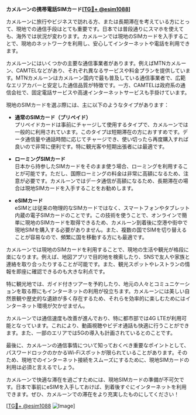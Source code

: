 **カメルーンの携帯電話SIMカード[[TG💪+ @esim1088](https://t.me/s/esim1088)]**

カメルーンに旅行やビジネスで訪れる方、または長期滞在を考えている方にとって、現地での通信手段はとても重要です。日本では普段通りにスマホを使えても、海外では状況が変わります。カメルーンでは現地のSIMカードを入手することで、現地のネットワークを利用し、安心してインターネットや電話を利用できます。

カメルーンにはいくつかの主要な通信事業者があります。例えばMTNカメルーン、CAMTELなどがあり、それぞれ異なるサービスや料金プランを提供しています。MTNカメルーンはカメルーン国内で最も普及している通信事業者で、広範なエリアカバーと安定した通信品質が特徴です。一方、CAMTELは政府系の通信会社で、固定電話サービスや高速インターネットサービスも手掛けています。

現地のSIMカードを選ぶ際には、主に以下のようなタイプがあります：

- **通常のSIMカード（プリペイド）**  
  プリペイドカードは事前にチャージして使用するタイプで、カメルーンでは一般的に利用されています。このタイプは短期滞在の方におすすめです。データ通信量や通話時間に応じてチャージでき、使い切ったら再度購入すれば良いので非常に便利です。特に観光客や短期出張者には最適です。

- **ローミングSIMカード**  
  日本から持参したSIMカードをそのまま使う場合、ローミングを利用することが可能です。ただし、国際ローミングの料金は非常に高額になるため、注意が必要です。カメルーンではデータ通信が高額になるため、長期滞在の場合は現地SIMカードを入手することをお勧めします。

- **eSIMカード**  
  eSIMとは従来の物理的なSIMカードではなく、スマートフォンやタブレット内蔵の電子SIMカードのことです。この技術を使うことで、オンラインで簡単に現地のSIMカードを取得できるため、カメルーン到着後に空港や街中で現地SIMを購入する必要がありません。また、複数の国でSIMを切り替えることが容易なので、頻繁に国を移動する方にも最適です。

カメルーンでは現地のSIMカードを利用することで、現地の生活や観光が格段に楽になります。例えば、地図アプリで目的地を検索したり、SNSで友人や家族と連絡を取り合ったりすることが可能です。また、観光スポットやレストランの情報を即座に確認できるのも大きな利点です。

特に観光地では、ガイド付きツアーを予約したり、地元の人々とコミュニケーションを取る際にもインターネットの利用が役立ちます。カメルーンには美しい自然景観や歴史的な遺跡が多く存在するため、それらを効率的に楽しむためにはインターネット環境が欠かせません。

カメルーンでは通信速度も改善が進んでおり、特に都市部では4G LTEが利用可能となっています。これにより、動画視聴やビデオ通話も快適に行うことができます。また、一部のエリアでは5Gの導入も計画されているとのことです。

最後に、カメルーンの通信事情について知っておくべき重要なポイントとして、パスワードロックのかかるWi-Fiスポットが限られていることがあります。そのため、現地でのインターネット接続をスムーズにするために、現地SIMカードの利用は必須と言えるでしょう。

カメルーンで快適な滞在を過ごすためには、現地SIMカードの準備が不可欠です。日本で事前にeSIMを入手しておけば、到着後すぐにインターネットを利用できます。ぜひ、カメルーンでの滞在をより充実したものにしてください！

[[TG💪+ @esim1088](https://t.me/s/esim1088) ![Image](https://i.postimg.cc/Y0z9fWf4/image.png)]